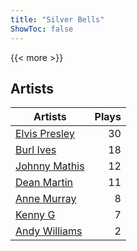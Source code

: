 ```yaml
---
title: "Silver Bells"
ShowToc: false
---
```


{{< more >}}

## Artists
Artists | Plays 
----- | -----: 
[Elvis Presley](/artists/elvis-presley-1014) | 30
[Burl Ives](/artists/burl-ives-1117) | 18
[Johnny Mathis](/artists/johnny-mathis-14581) | 12
[Dean Martin](/artists/dean-martin-6555) | 11
[Anne Murray](/artists/anne-murray-28649) | 8
[Kenny G](/artists/kenny-g-7789) | 7
[Andy Williams](/artists/andy-williams-16425) | 2

